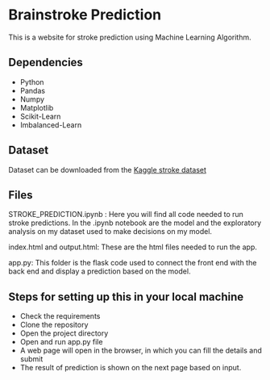 # Brainstroke Prediction
This is a website for stroke prediction using Machine Learning Algorithm. 

## Dependencies
- Python 
- Pandas 
- Numpy
- Matplotlib 
- Scikit-Learn
- Imbalanced-Learn 


## Dataset
Dataset can be downloaded from the [Kaggle stroke dataset](https://www.kaggle.com/datasets/fedesoriano/stroke-prediction-dataset)

## Files
STROKE_PREDICTION.ipynb : Here you will find all code needed to run stroke predictions. In the .ipynb notebook are the model and the exploratory analysis on my dataset used to make decisions on my model.

index.html and output.html: These are the html files needed to run the app.

app.py: This folder is the flask code used to connect the front end with the back end and display a prediction based on the model.

## Steps for setting up this in your local machine
- Check the requirements
- Clone the repository
- Open the project directory
- Open and run app.py file
- A web page will open in the browser, in which you can fill the details and submit
- The result of prediction is shown on the next page based on input.
